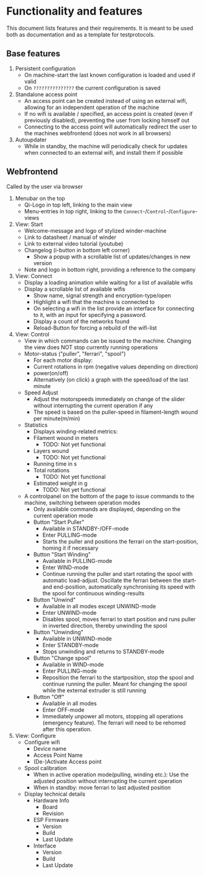 # Functionality and features
This document lists features and their requirements. It is meant to be used both as documentation and as a template for testprotocols.

## Base features
1. Persistent configuration
    - On machine-start the last known configuration is loaded and used if valid
	- On ``???????????????`` the current configuration is saved
1. Standalone access point
	- An access point can be created instead of using an external wifi, allowing for an independent operation of the machine
	- If no wifi is available / specified, an access point is created (even if previously disabled), preventing the user from locking himself out
	- Connecting to the access point will automatically redirect the user to the machines webfrontend (does not work in all browsers)
1. Autoupdater
	- While in standby, the machine will periodically check for updates when connected to an external wifi, and install them if possible

## Webfrontend
Called by the user via browser
1. Menubar on the top
    - Qi-Logo in top left, linking to the main view
	- Menu-entries in top right, linking to the ``Connect``-/``Control``-/``Configure``-views
1. View: Start
	- Welcome-message and logo of stylized winder-machine
	- Link to datasheet / manual of winder
	- Link to external video tutorial (youtube)
	- Changelog (i-button in bottom left corner)
		- Show a popup with a scrollable list of updates/changes in new version
	- Note and logo in bottom right, providing a reference to the company
1. View: Connect
	- Display a loading animation while waiting for a list of available wifis
	- Display a scrollable list of available wifis
		- Show name, signal strength and encryption-type/open
		- Highlight a wifi that the machine is connected to
		- On selecting a wifi in the list provide an interface for connecting to it, with an input for specifying a password.
		- Display a count of the networks found
		- Reload-Button for forcing a rebuild of the wifi-list
1. View: Control
	- View in which commands can be issued to the machine. Changing the view does NOT stop currently running operations
	- Motor-status ("puller", "ferrari", "spool")
		- For each motor display:
		- Current rotations in rpm (negative values depending on direction)
		- power(on/off)
		- Alternatively (on click) a graph with the speed/load of the last minute
	- Speed Adjust
		- Adjust the motorspeeds immediately on change of the slider without interrupting the current operation if any
		- The speed is based on the puller-speed in filament-length wound per minute(m/min)
	- Statistics
		- Displays winding-related metrics:
		- Filament wound in meters
			- TODO: Not yet functional
		- Layers wound
	        - TODO: Not yet functional
		- Running time in s
		- Total rotations
			- TODO: Not yet functional
		- Estimated weight in g
			- TODO: Not yet functional
	- A controlpanel on the bottom of the page to issue commands to the machine, switching between operation modes
		- Only available commands are displayed, depending on the current operation mode
		- Button "Start Puller"
			- Available in STANDBY-/OFF-mode
			- Enter PULLING-mode
			- Starts the puller and positions the ferrari on the start-position, homing it if necessary
		- Button "Start Winding"
			- Available in PULLING-mode
			- Enter WIND-mode
			- Continue running the puller and start rotating the spool with automatic load-adjust. Oscillate the ferrari between the start- and end-position, automatically synchronising its speed with the spool for continuous winding-results
		- Button "Unwind"
			- Available in all modes except UNWIND-mode
			- Enter UNWIND-mode
			- Disables spool, moves ferrari to start position and runs puller in inverted direction, thereby unwinding the spool
		- Button "Unwinding"
			- Available in UNWIND-mode
			- Enter STANDBY-mode
			- Stops unwinding and returns to STANDBY-mode
		- Button "Change spool"
			- Available in WIND-mode
			- Enter PULLING-mode
			- Reposition the ferrari to the startposition, stop the spool and continue running the puller. Meant for changing the spool while the external extruder is still running
		- Button "Off"
			- Available in all modes
			- Enter OFF-mode
			- Immediately unpower all motors, stopping all operations (emergency feature). The ferrari will need to be rehomed after this operation.
1. View: Configure
	- Configure wifi
		- Device name
		- Access Point Name
		- (De-)Activate Access point
	- Spool calibration
		- When in active operation mode(pulling, winding etc.): Use the adjusted position without interrupting the current operation
		- When in standby: move ferrari to last adjusted position
	- Display technical details
		- Hardware Info
			- Board
			- Revision
		- ESP Firmware
			- Version
			- Build
			- Last Update
		- Interface
			- Version
			- Build
			- Last Update